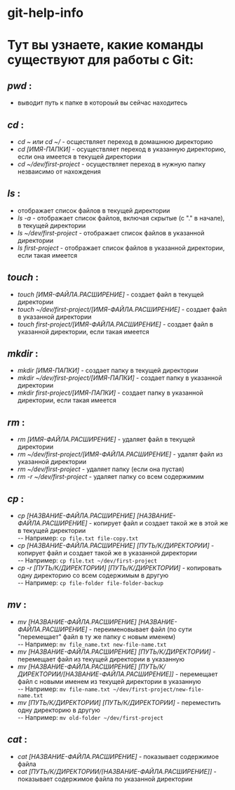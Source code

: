 # git-help-info
# Тут вы узнаете, какие команды существуют для работы с Git:

## _pwd_ :

- выводит путь к папке в котороый вы сейчас находитесь

## _cd_ :

- _cd ~ или cd ~/_ - осществляет переход в домашнюю директорию  
- _cd [ИМЯ-ПАПКИ]_ - осуществляет переход в указанную директорию, если она имеется в текущей директории  
- _cd ~/dev/first-project_ - осуществляет переход в нужную папку незваисимо от нахождения  

## _ls_ :

- отображает список файлов в текущей директории  
- _ls -a_ - отображает список файлов, включая скрытые (с "." в начале), в текущей директории  
- _ls ~/dev/first-project_ - отображает список файлов в указанной директории  
- _ls first-project_ - отображает список файлов в указанной директории, если такая имеется  

## _touch_ :

- _touch [ИМЯ-ФАЙЛА.РАСШИРЕНИЕ]_ - создает файл в текущей директории  
- _touch ~/dev/first-project/[ИМЯ-ФАЙЛА.РАСШИРЕНИЕ]_ - создает файл в указанной директории  
- _touch first-project/[ИМЯ-ФАЙЛА.РАСШИРЕНИЕ]_ - создает файл в указанной директории, если такая имеется  

## _mkdir_ :

- _mkdir [ИМЯ-ПАПКИ]_ - создает папку в текущей директории  
- _mkdir ~/dev/first-project/[ИМЯ-ПАПКИ]_ - создает папку в указанной директории  
- _mkdir first-project/[ИМЯ-ПАПКИ]_ - создает папку в указанной директории, если такая имеется

## _rm_ :

- _rm [ИМЯ-ФАЙЛА.РАСШИРЕНИЕ]_ - удаляет файл в текущей директории  
- _rm ~/dev/first-project/[ИМЯ-ФАЙЛА.РАСШИРЕНИЕ]_ - удалят файл из указанной директории  
- _rm ~/dev/first-project_ - удаляет папку (если она пустая)  
- _rm -r ~/dev/first-project_ - удаляет папку со всем содержимим  

## _cp_ :

- _cp [НАЗВАНИЕ-ФАЙЛА.РАСШИРЕНИЕ] [НАЗВАНИЕ-ФАЙЛА.РАСШИРЕНИЕ]_ - копирует файл и создает такой же в этой же в текущей директории  
-- Например: ```cp file.txt file-copy.txt```  
- _cp [НАЗВАНИЕ-ФАЙЛА.РАСШИРЕНИЕ] [ПУТЬ/К/ДИРЕКТОРИИ]_ - копирует файл и создает такой же в указанной директории  
-- Например: ```cp file.txt ~/dev/first-project```  
- _cp -r [ПУТЬ/К/ДИРЕКТОРИИ] [ПУТЬ/К/ДИРЕКТОРИИ]_ - копировать одну директорию со всем содержимым в другую  
-- Например: ```cp file-folder file-folder-backup```  

## _mv_ :

- _mv [НАЗВАНИЕ-ФАЙЛА.РАСШИРЕНИЕ] [НАЗВАНИЕ-ФАЙЛА.РАСШИРЕНИЕ]_ - переименовывает файл (по сути "перемещает" файл в ту же папку с новым именем)  
-- Например: ```mv file_name.txt new-file-name.txt```  
- _mv [НАЗВАНИЕ-ФАЙЛА.РАСШИРЕНИЕ] [ПУТЬ/К/ДИРЕКТОРИИ]_ - перемещает файл из текущей директории в указанную
- _mv [НАЗВАНИЕ-ФАЙЛА.РАСШИРЕНИЕ] [ПУТЬ/К/ДИРЕКТОРИИ/[НАЗВАНИЕ-ФАЙЛА.РАСШИРЕНИЕ]]_ - перемещает файл с новыми именем из текущей директории в указанную  
-- Например: ```mv file-name.txt ~/dev/first-project/new-file-name.txt```
- _mv [ПУТЬ/К/ДИРЕКТОРИИ] [ПУТЬ/К/ДИРЕКТОРИИ]_ - переместить одну директорию в другую  
-- Например: ```mv old-folder ~/dev/first-project```

## _cat_ :

- _cat [НАЗВАНИЕ-ФАЙЛА.РАСШИРЕНИЕ]_ - показывает содержимое файла  
- _cat [ПУТЬ/К/ДИРЕКТОРИИ/[НАЗВАНИЕ-ФАЙЛА.РАСШИРЕНИЕ]]_ - показывает содержимое файла по указанной директории  
